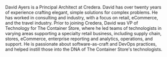 David Ayers is a Principal Architect at Credera. David has over twenty years of experience crafting elegant, simple solutions for complex problems. He has worked in consulting and industry, with a focus on retail, eCommerce, and the travel industry. Prior to joining Credera, David was VP of Technology for The Container Store, where he led teams of technologists in varying areas supporting a specialty retail business, including supply chain, stores, eCommerce, enterprise reporting and analytics, operations, and support. He is passionate about software-as-craft and DevOps practices, and helped instill those into the DNA of The Container Store's technologists.
